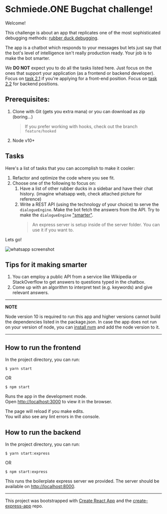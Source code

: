 # Schmiede.ONE Bugchat challenge!

Welcome!

This challenge is about an app that replicates one of the most sophisticated debugging methods: [rubber duck debugging](https://en.wikipedia.org/wiki/Rubber_duck_debugging).

The app is a chatbot which responds to your messages but lets just say that the bot's level of intelligence isn't really production ready. Your job is to make the bot smarter.

We **DO NOT** expect you to do all the tasks listed here. Just focus on the ones that support your application (as a frontend or backend developer).
Focus on [task 2.1](#Tasks) if you're applying for a front-end position. Focus on [task 2.2](#Tasks) for backend positions.

## Prerequisites:
1. Clone with Git (gets you extra mana) or you can download as zip (boring...)
    > If you prefer working with hooks, check out the branch `feature/hooked`
2. Node v10+

## Tasks

Here's a list of tasks that you can accomplish to make it cooler:

1. Refactor and optimize the code where you see fit.
2. Choose one of the following to focus on:
    1. Have a list of other rubber ducks in a sidebar and have their chat history. (imagine whatsapp web, check attached picture for reference)
   2. Write a REST API (using the technology of your choice) to serve the `dialogueEngine`. Make the bot fetch the answers from the API. Try to make the `dialogueEngine` ["smarter"](#Tips-for-making-it-smarter).
        > An express server is setup inside of the server folder. You can use it if you want to.

Lets go!

![whatsapp screenshot](https://www.chip.de/ii/1/0/9/3/1/0/6/4/6/web_whatsapp-1d0159a68e13bb79.jpg)

## Tips for it making smarter

1. You can employ a public API from a service like Wikipedia or StackOverflow to get answers to questions typed in the chatbox.
2. Come up with an algorithm to interpret text (e.g. keywords) and give relevant answers.

---

**NOTE**

Node version 10 is required to run this app and higher versions cannot build the dependencies listed in the package.json.
In case the app does not run on your version of node, you can [install nvm](https://github.com/nvm-sh/nvm#installing-and-updating)
and add the node version to it.

---

## How to run the frontend

In the project directory, you can run:

```shell
$ yarn start
```

OR

```shell
$ npm start
```

Runs the app in the development mode.<br>
Open [http://localhost:3000](http://localhost:3000) to view it in the browser.

The page will reload if you make edits.<br>
You will also see any lint errors in the console.

## How to run the backend

In the project directory, you can run:

```shell
$ yarn start:express
```

OR

```shell
$ npm start:express
```

This runs the boilerplate express server we provided.
The server should be available on [http://localhost:8000](http://localhost:8000).

---

This project was bootstrapped with [Create React App](https://github.com/facebook/create-react-app) and the [create-express-app](https://github.com/wesleytodd/create-express-app) repo.
